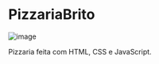 # PizzariaBrito

![image](https://github.com/FelipeBritoSP10/PizzariaBrito/assets/139879477/e5536c41-8d98-4616-860a-a7f58b1c1e40)

Pizzaria feita com HTML, CSS e JavaScript.
